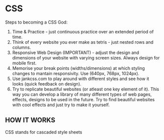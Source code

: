 # CSS

Steps to becoming a CSS God:
1. Time & Practice - just continuous practice over an extended period of time.
2. Think of every website you ever make as tetris - just nested rows and columns. 
3. Responsive Web Design (IMPORTANT) - adjust the design and dimensions of your website with varying screen sizes. Always design for mobile first.
4. Memorise your break points (widths/dimensions) at which styling changes to mantain responsivity. Use (640px, 768px, 1024px).
5. Use jankcss.com to play around with different styles and see how it looks (quick feedback on design).
6. Try to replicate beautiful websites (or atleast one key element of it). This way you can develop a library of many different types of web pages, effects, designs to be used in the future. Try to find beautiful websites with cool effects and just try to make it yourself.

## HOW IT WORKS

CSS stands for cascaded style sheets
